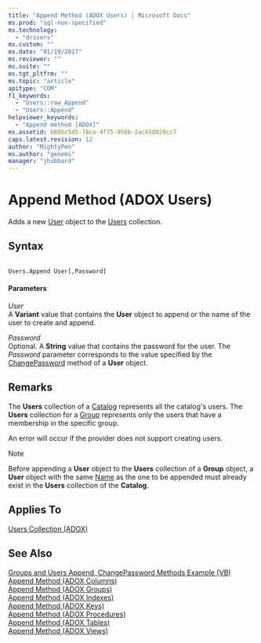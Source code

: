 ```yaml
---
title: "Append Method (ADOX Users) | Microsoft Docs"
ms.prod: "sql-non-specified"
ms.technology:
  - "drivers"
ms.custom: ""
ms.date: "01/19/2017"
ms.reviewer: ""
ms.suite: ""
ms.tgt_pltfrm: ""
ms.topic: "article"
apitype: "COM"
f1_keywords: 
  - "Users::raw_Append"
  - "Users::Append"
helpviewer_keywords: 
  - "Append method [ADOX]"
ms.assetid: b80bc5d5-78ca-4f75-956b-2ac658029cc7
caps.latest.revision: 12
author: "MightyPen"
ms.author: "genemi"
manager: "jhubbard"
---
```

# Append Method (ADOX Users)
Adds a new [User](../../../ado/reference/adox-api/user-object-adox.md) object to the [Users](../../../ado/reference/adox-api/users-collection-adox.md) collection.  
  
## Syntax  
  
```  
  
Users.Append User[,Password]  
```  
  
#### Parameters  
 *User*  
 A **Variant** value that contains the **User** object to append or the name of the user to create and append.  
  
 *Password*  
 Optional. A **String** value that contains the password for the user. The *Password* parameter corresponds to the value specified by the [ChangePassword](../../../ado/reference/adox-api/changepassword-method-adox.md) method of a **User** object.  
  
## Remarks  
 The **Users** collection of a [Catalog](../../../ado/reference/adox-api/catalog-object-adox.md) represents all the catalog's users. The **Users** collection for a [Group](../../../ado/reference/adox-api/group-object-adox.md) represents only the users that have a membership in the specific group.  
  
 An error will occur if the provider does not support creating users.  
  
> [!NOTE]
>  Before appending a **User** object to the **Users** collection of a **Group** object, a **User** object with the same [Name](../../../ado/reference/adox-api/name-property-adox.md) as the one to be appended must already exist in the **Users** collection of the **Catalog**.  
  
## Applies To  
 [Users Collection (ADOX)](../../../ado/reference/adox-api/users-collection-adox.md)  
  
## See Also  
 [Groups and Users Append, ChangePassword Methods Example (VB)](../../../ado/reference/adox-api/groups-and-users-append-changepassword-methods-example-vb.md)   
 [Append Method (ADOX Columns)](../../../ado/reference/adox-api/append-method-adox-columns.md)   
 [Append Method (ADOX Groups)](../../../ado/reference/adox-api/append-method-adox-groups.md)   
 [Append Method (ADOX Indexes)](../../../ado/reference/adox-api/append-method-adox-indexes.md)   
 [Append Method (ADOX Keys)](../../../ado/reference/adox-api/append-method-adox-keys.md)   
 [Append Method (ADOX Procedures)](../../../ado/reference/adox-api/append-method-adox-procedures.md)   
 [Append Method (ADOX Tables)](../../../ado/reference/adox-api/append-method-adox-tables.md)   
 [Append Method (ADOX Views)](../../../ado/reference/adox-api/append-method-adox-views.md)